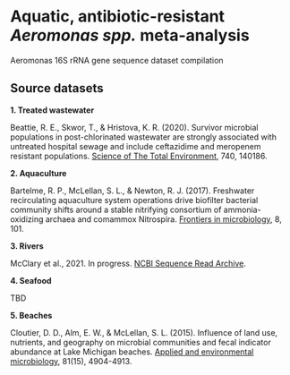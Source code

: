 # Aquatic, antibiotic-resistant <i>Aeromonas spp.</i> meta-analysis
Aeromonas 16S rRNA gene sequence dataset compilation


## Source datasets

<b>1. Treated wastewater</b>

Beattie, R. E., Skwor, T., & Hristova, K. R. (2020). Survivor microbial populations in post-chlorinated wastewater are strongly associated with untreated hospital sewage and include ceftazidime and meropenem resistant populations. [Science of The Total Environment](https://www.sciencedirect.com/science/article/pii/S0048969720337074?casa_token=iv1F7xNgfiAAAAAA:gU5u_5YeFvghDMprAboJJppcGjHLi0bVumTizm2T97Y8S42JHilexx9VlJ6_P27r4RPf_nbPoQ), 740, 140186.


<b>2. Aquaculture</b>

Bartelme, R. P., McLellan, S. L., & Newton, R. J. (2017). Freshwater recirculating aquaculture system operations drive biofilter bacterial community shifts around a stable nitrifying consortium of ammonia-oxidizing archaea and comammox Nitrospira. [Frontiers in microbiology](https://www.frontiersin.org/articles/10.3389/fmicb.2017.00101/full), 8, 101.


<b>3. Rivers</b>

McClary et al., 2021. In progress. [NCBI Sequence Read Archive](https://www.ncbi.nlm.nih.gov/bioproject/665728).



<b>4. Seafood</b>

TBD


<b>5. Beaches</b>


Cloutier, D. D., Alm, E. W., & McLellan, S. L. (2015). Influence of land use, nutrients, and geography on microbial communities and fecal indicator abundance at Lake Michigan beaches. [Applied and environmental microbiology](https://aem.asm.org/content/81/15/4904.short), 81(15), 4904-4913.

